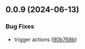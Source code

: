 ## 0.0.9 (2024-06-13)


### Bug Fixes

* trigger actions ([90b768b](https://github.com/tiavina-mika/tiptap-parser/commit/90b768b578b947a7ddae2a89dbe0b46c25f9cfa9))

